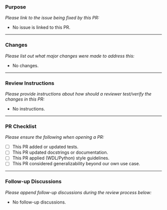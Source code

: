 ### Purpose
_Please link to the issue being fixed by this PR:_

- No issue is linked to this PR.
---
### Changes
_Please list out what major changes were made to address this:_

- No changes.
---
### Review Instructions
_Please provide instructions about how should a reviewer test/verify the changes in this PR:_

- No instructions.

---
### PR Checklist
_Please ensure the following when opening a PR:_

- [ ] This PR added or updated tests.
- [ ] This PR updated docstrings or documentation.
- [ ] This PR applied (WDL/Python) style guidelines.
- [ ] This PR considered generalizability beyond our own use case.

---
### Follow-up Discussions
_Please append follow-up discussions during the review process below:_

- No follow-up discussions.

